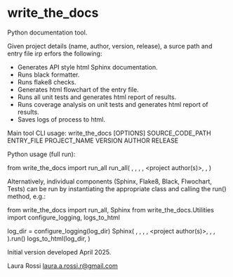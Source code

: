 # write_the_docs

Python documentation tool.

Given project details (name, author, version, release), a surce path and entry 
file irp erfors the following:
- Generates API style html Sphinx documentation.
- Runs black formatter.
- Runs flake8 checks.
- Generates html flowchart of the entry file.
- Runs all unit tests and generates html report of results.
- Runs coverage analysis on unit tests and generates html report of results.
- Saves logs of process to html.

Main tool CLI usage:
write_the_docs [OPTIONS] SOURCE_CODE_PATH ENTRY_FILE PROJECT_NAME VERSION AUTHOR RELEASE

Python usage (full run):

from write_the_docs import run_all
run_all(
    <source path>,
    <entry file>,
    <project name>,
    <project version>,
    <project author(s)>,
    <project release>,
)

Alternatively, individual components (Sphinx, Flake8, Black, Flwochart, Tests)
can be run by instantiating the appropriate class and calling the run() method,
e.g.:

from write_the_docs import run_all, Sphinx
from write_the_docs.Utilities import configure_logging, logs_to_html

log_dir = <raw logs path>
configure_logging(log_dir)
Sphinx(
    <source path>,
    <entry file>,
    <project name>,
    <project version>,
    <project author(s)>,
    <project release>,
    <output path>,
).run()
logs_to_html(log_dir, <html logs path>)


Initial version developed April 2025.

Laura Rossi laura.a.rossi.r@gmail.com
